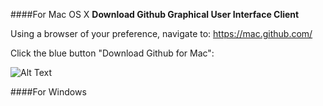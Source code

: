 ####For Mac OS X
__Download Github Graphical User Interface Client__

Using a browser of your preference, navigate to: https://mac.github.com/

Click the blue button "Download Github for Mac":

![Alt Text](https://cloud.githubusercontent.com/assets/6100156/6279179/1112bda0-b86c-11e4-9786-b5b387f3b851.png)

####For Windows
